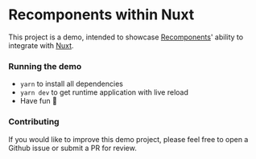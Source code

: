 # Recomponents within Nuxt

This project is a demo, intended to showcase [Recomponents](https://recomponents.rebilly.com/)' ability to integrate with [Nuxt](https://nuxtjs.org/).

### Running the demo

* `yarn` to install all dependencies
* `yarn dev` to get runtime application with live reload
* Have fun 🎉

### Contributing

If you would like to improve this demo project, please feel free to open a Github issue or submit a PR for review.
